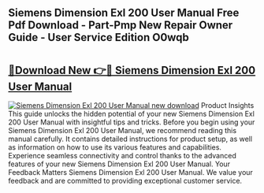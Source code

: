 ## Siemens Dimension Exl 200 User Manual Free Pdf Download - Part-Pmp New Repair Owner Guide - User Service Edition O0wqb

# <h2><a href="http://bc15398.oget.top/?id=Siemens+Dimension+Exl+200+User+Manual">🔗Download New 👉🔴 Siemens Dimension Exl 200 User Manual</a></h2>

[![Siemens Dimension Exl 200 User Manual new download](https://i.imgur.com/5g1atiW.png)](http://bc15398.oget.top/?id=Siemens+Dimension+Exl+200+User+Manual)
Product Insights This guide unlocks the hidden potential of your new Siemens Dimension Exl 200 User Manual with insightful tips and tricks. Before you begin using your Siemens Dimension Exl 200 User Manual, we recommend reading this manual carefully. It contains detailed instructions for product setup, as well as information on how to use its various features and capabilities. Experience seamless connectivity and control thanks to the advanced features of your new Siemens Dimension Exl 200 User Manual. Your Feedback Matters Siemens Dimension Exl 200 User Manual. We value your feedback and are committed to providing exceptional customer service.

